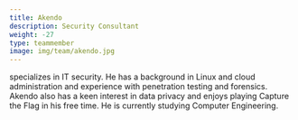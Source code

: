 ```yaml
---
title: Akendo
description: Security Consultant
weight: -27
type: teammember
image: img/team/akendo.jpg
---
```


specializes in IT security. He has a background in Linux and cloud administration and experience with penetration testing and forensics. Akendo also has a keen interest in data privacy and enjoys playing Capture the Flag in his free time. He is currently studying Computer Engineering.
